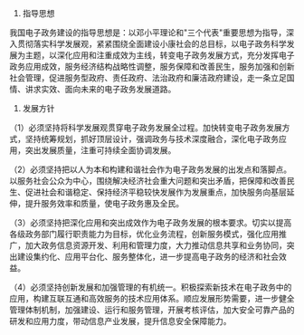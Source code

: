 
1. 指导思想

我国电子政务建设的指导思想是：以邓小平理论和"三个代表"重要思想为指导，深入贯彻落实科学发展观，紧紧围绕全面建设小康社会的总目标，以电子政务科学发展为主题，以深化应用和注重成效为主线，转变电子政务发展方式，充分发挥电子政务应用成效，服务经济结构战略性调整，服务保障和改善民生，服务加强和创新社会管理，促进服务型政府、责任政府、法治政府和廉洁政府建设，走一条立足国情、讲求实效、面向未来的电子政务发展道路。

1. 发展方针

（1）必须坚持将科学发展观贯穿电子政务发展全过程。加快转变电子政务发展方式，坚持统筹规划，抓好顶层设计，强调政务与技术深度融合，深化电子政务应用，突出发展质量，注重可持续全面协调发展。

（2）必须坚持把以人为本和构建和谐社会作为电子政务发展的出发点和落脚点。以服务社会公众为中心，围绕解决经济社会重大问题和突出矛盾，把保障和改善民生、促进社会和谐稳定、保持经济平稳较快发展作为发展重点，加快服务向基层延伸，提升服务效率和质量，使电子政务惠及全民。

（3）必须坚持把深化应用和突出成效作为电子政务发展的根本要求。切实以提高各级政务部门履行职责能力为目标，优化业务流程，创新服务模式，强化应用推广，加大政务信息资源开发、利用和管理力度，大力推动信息共享和业务协同，突出建设集约化、应用平台化、服务整体化，进一步提高电子政务的经济和社会效益。

（4）必须坚持创新发展和加强管理的有机统一。积极探索新技术在电子政务中的应用，构建互联互通和高效服务的技术应用体系。顺应发展形势需要，进一步健全管理体制机制，加强建设、运行和服务管理，开展考核评估，加大安全可靠产品的研发和应用力度，带动信息产业发展，提升信息安全保障能力。
